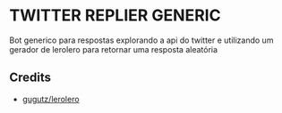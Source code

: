 # TWITTER REPLIER GENERIC

Bot generico para respostas explorando a api do twitter e utilizando um gerador de lerolero para retornar uma resposta aleatória



## Credits
- [gugutz/lerolero](https://github.com/gugutz/lerolero)